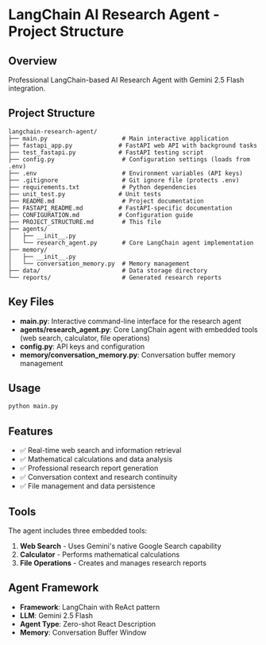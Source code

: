 # LangChain AI Research Agent - Project Structure

## Overview
Professional LangChain-based AI Research Agent with Gemini 2.5 Flash integration.

## Project Structure

```
langchain-research-agent/
├── main.py                     # Main interactive application
├── fastapi_app.py             # FastAPI web API with background tasks
├── test_fastapi.py            # FastAPI testing script
├── config.py                   # Configuration settings (loads from .env)
├── .env                        # Environment variables (API keys)
├── .gitignore                  # Git ignore file (protects .env)
├── requirements.txt            # Python dependencies
├── unit_test.py               # Unit tests
├── README.md                   # Project documentation
├── FASTAPI_README.md          # FastAPI-specific documentation
├── CONFIGURATION.md           # Configuration guide
├── PROJECT_STRUCTURE.md        # This file
├── agents/
│   ├── __init__.py
│   └── research_agent.py       # Core LangChain agent implementation
├── memory/
│   ├── __init__.py
│   └── conversation_memory.py  # Memory management
├── data/                       # Data storage directory
└── reports/                    # Generated research reports
```

## Key Files

- **main.py**: Interactive command-line interface for the research agent
- **agents/research_agent.py**: Core LangChain agent with embedded tools (web search, calculator, file operations)
- **config.py**: API keys and configuration
- **memory/conversation_memory.py**: Conversation buffer memory management

## Usage

```bash
python main.py
```

## Features

- ✅ Real-time web search and information retrieval
- ✅ Mathematical calculations and data analysis  
- ✅ Professional research report generation
- ✅ Conversation context and research continuity
- ✅ File management and data persistence

## Tools

The agent includes three embedded tools:
1. **Web Search** - Uses Gemini's native Google Search capability
2. **Calculator** - Performs mathematical calculations
3. **File Operations** - Creates and manages research reports

## Agent Framework

- **Framework**: LangChain with ReAct pattern
- **LLM**: Gemini 2.5 Flash  
- **Agent Type**: Zero-shot React Description
- **Memory**: Conversation Buffer Window